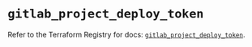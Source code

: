 # `gitlab_project_deploy_token`

Refer to the Terraform Registry for docs: [`gitlab_project_deploy_token`](https://registry.terraform.io/providers/gitlabhq/gitlab/18.4.1/docs/resources/project_deploy_token).
